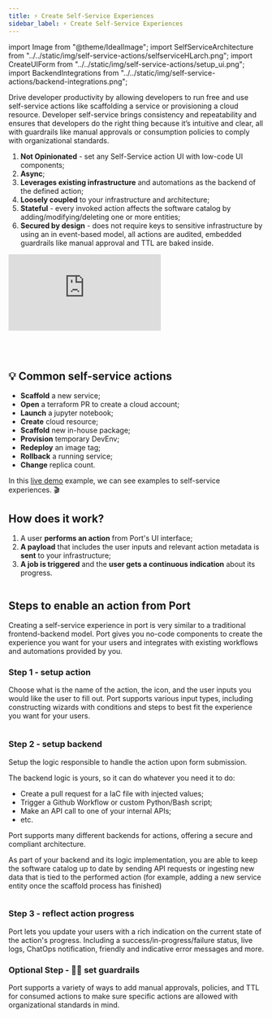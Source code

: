 ```yaml
---
title: ⚡️ Create Self-Service Experiences
sidebar_label: ⚡️ Create Self-Service Experiences
---
```


import Image from "@theme/IdealImage";
import SelfServiceArchitecture from "../../static/img/self-service-actions/selfserviceHLarch.png";
import CreateUIForm from "../../static/img/self-service-actions/setup_ui.png";
import BackendIntegrations from "../../static/img/self-service-actions/backend-integrations.png";

Drive developer productivity by allowing developers to run free and use self-service actions like scaffolding a service or provisioning a cloud resource. Developer self-service brings consistency and repeatability and ensures that developers do the right thing because it’s intuitive and clear, all with guardrails like manual approvals or consumption policies to comply with organizational standards.

1. **Not Opinionated** - set any Self-Service action UI with low-code UI components;
2. **Async**;
3. **Leverages existing infrastructure** and automations as the backend of the defined action;
4. **Loosely coupled** to your infrastructure and architecture;
5. **Stateful** - every invoked action affects the software catalog by adding/modifying/deleting one or more entities;
6. **Secured by design** - does not require keys to sensitive infrastructure by using an in event-based model, all actions are audited, embedded guardrails like manual approval and TTL are baked inside.

<div style={{position: "relative", "padding-bottom": "62.5%", height:"0"}}><iframe src="https://www.loom.com/embed/fee8fe438f00483981ea9368bb10385b" frameborder="0" webkitallowfullscreen mozallowfullscreen allowfullscreen style={{position: "absolute", top:"0", left:"0", width:"100%", height:"100%"}} ></iframe></div>

<br></br>

## 💡 Common self-service actions

- **Scaffold** a new service;
- **Open** a terraform PR to create a cloud account;
- **Launch** a jupyter notebook;
- **Create** cloud resource;
- **Scaffold** new in-house package;
- **Provision** temporary DevEnv;
- **Redeploy** an image tag;
- **Rollback** a running service;
- **Change** replica count.

In this [live demo](https://demo.getport.io/self-serve) example, we can see examples to self-service experiences. 🎬

## How does it work?

1. A user **performs an action** from Port's UI interface;
2. **A payload** that includes the user inputs and relevant action metadata is **sent** to your infrastructure;
3. **A job is triggered** and the **user gets a continuous indication** about its progress.

<center>

<Image img={SelfServiceArchitecture} />

</center>

## Steps to enable an action from Port

Creating a self-service experience in port is very similar to a traditional frontend-backend model.
Port gives you no-code components to create the experience you want for your users and integrates with existing workflows and automations provided by you.

### Step 1 - setup action

Choose what is the name of the action, the icon, and the user inputs you would like the user to fill out.
Port supports various input types, including constructing wizards with conditions and steps to best fit the experience you want for your users.

<center>

<Image img={CreateUIForm}  />

</center>

### Step 2 - setup backend

Setup the logic responsible to handle the action upon form submission.

The backend logic is yours, so it can do whatever you need it to do:

- Create a pull request for a IaC file with injected values;
- Trigger a Github Workflow or custom Python/Bash script;
- Make an API call to one of your internal APIs;
- etc.

Port supports many different backends for actions, offering a secure and compliant architecture.

As part of your backend and its logic implementation, you are able to keep the software catalog up to date by sending API requests or ingesting new data that is tied to the performed action (for example, adding a new service entity once the scaffold process has finished)

<center>

<Image img={BackendIntegrations}  />

</center>

### Step 3 - reflect action progress

Port lets you update your users with a rich indication on the current state of the action's progress.
Including a success/in-progress/failure status, live logs, ChatOps notification, friendly and indicative error messages and more.

### Optional Step - ✋🏼 set guardrails

Port supports a variety of ways to add manual approvals, policies, and TTL for consumed actions to make sure specific actions are allowed with organizational standards in mind.
